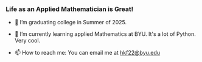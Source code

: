### Life as an Applied Mathematician is Great!

<!--
**redheadboi/redheadboi** is a ✨ _special_ ✨ repository because its `README.md` (this file) appears on your GitHub profile.

-->

- 🔭 I’m graduating college in Summer of 2025.

- 🌱 I’m currently learning applied Mathematics at BYU. It's a lot of Python. Very cool.

- 📫 How to reach me: You can email me at hkf22@byu.edu
